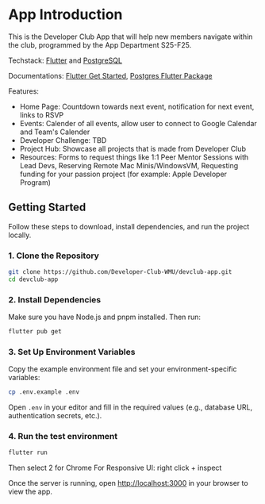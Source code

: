 # App Introduction

This is the Developer Club App that will help new members navigate within the club, programmed by the App Department S25-F25.

Techstack: [Flutter](https://flutter.dev/) and [PostgreSQL](https://www.postgresql.org/)

Documentations: [Flutter Get Started](https://docs.flutter.dev/get-started/install), [Postgres Flutter Package](https://pub.dev/packages/postgres)

Features:
- Home Page: Countdown towards next event, notification for next event, links to RSVP
- Events: Calender of all events, allow user to connect to Google Calendar and Team's Calender
- Developer Challenge: TBD
- Project Hub: Showcase all projects that is made from Developer Club
- Resources: Forms to request things like 1:1 Peer Mentor Sessions with Lead Devs, Reserving Remote Mac Minis/WindowsVM, Requesting funding for your passion project (for example: Apple Developer Program)

## Getting Started

Follow these steps to download, install dependencies, and run the project locally.

### 1. Clone the Repository

```bash
git clone https://github.com/Developer-Club-WMU/devclub-app.git
cd devclub-app
```

### 2. Install Dependencies

Make sure you have Node.js and pnpm installed. Then run:

```bash
flutter pub get
```

### 3. Set Up Environment Variables

Copy the example environment file and set your environment-specific variables:

```bash
cp .env.example .env
```

Open `.env` in your editor and fill in the required values (e.g., database URL, authentication secrets, etc.).

### 4. Run the test environment

```bash
flutter run
```
Then select 2 for Chrome
For Responsive UI: right click + inspect 

Once the server is running, open [http://localhost:3000](http://localhost:3000) in your browser to view the app.